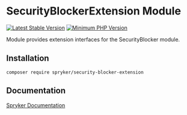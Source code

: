 # SecurityBlockerExtension Module
[![Latest Stable Version](https://poser.pugx.org/spryker/security-blocker-extension/v/stable.svg)](https://packagist.org/packages/spryker/security-blocker-extension)
[![Minimum PHP Version](https://img.shields.io/badge/php-%3E%3D%208.2-8892BF.svg)](https://php.net/)

Module provides extension interfaces for the SecurityBlocker module.

## Installation

```
composer require spryker/security-blocker-extension
```

## Documentation

[Spryker Documentation](https://docs.spryker.com)
